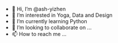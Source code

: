 - 👋 Hi, I’m @ash-yizhen
- 👀 I’m interested in Yoga, Data and Design
- 🌱 I’m currently learning Python
- 💞️ I’m looking to collaborate on ...
- 📫 How to reach me ...

<!---
ash-yizhen/ash-yizhen is a ✨ special ✨ repository because its `README.md` (this file) appears on your GitHub profile.
You can click the Preview link to take a look at your changes.
--->
